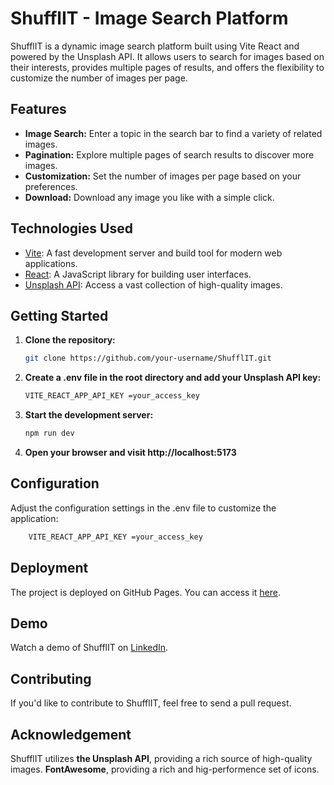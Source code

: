 # ShufflIT - Image Search Platform

ShufflIT is a dynamic image search platform built using Vite React and powered by the Unsplash API. It allows users to search for images based on their interests, provides multiple pages of results, and offers the flexibility to customize the number of images per page.

## Features

- **Image Search:** Enter a topic in the search bar to find a variety of related images.
- **Pagination:** Explore multiple pages of search results to discover more images.
- **Customization:** Set the number of images per page based on your preferences.
- **Download:** Download any image you like with a simple click.

## Technologies Used

- [Vite](https://vitejs.dev/): A fast development server and build tool for modern web applications.
- [React](https://reactjs.org/): A JavaScript library for building user interfaces.
- [Unsplash API](https://unsplash.com/developers): Access a vast collection of high-quality images.

## Getting Started

1. **Clone the repository:**

   ```bash
   git clone https://github.com/your-username/ShufflIT.git
    ```
2. **Create a .env file in the root directory and add your Unsplash API key:**
    ```bash 
    VITE_REACT_APP_API_KEY =your_access_key
    ```
3. **Start the development server:**
    ```bash 
    npm run dev
    ```

4. **Open your browser and visit http://localhost:5173**

## Configuration

Adjust the configuration settings in the .env file to customize the application:
```bash 
    VITE_REACT_APP_API_KEY =your_access_key
```
## Deployment
The project is deployed on GitHub Pages. You can access it [here](https://sakshamjain0464.github.io/ShufflIt/).

## Demo
Watch a demo of ShufflIT on [LinkedIn]().

## Contributing
If you'd like to contribute to ShufflIT, feel free to send a pull request.

## Acknowledgement
ShufflIT utilizes 
**the Unsplash API**, providing a rich source of high-quality images.
**FontAwesome**, providing a rich and hig-performence set of icons.






